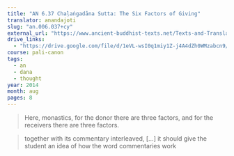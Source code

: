 ```yaml
---
title: "AN 6.37 Chaḷaṅgadāna Sutta: The Six Factors of Giving"
translator: anandajoti
slug: "an.006.037+cy"
external_url: "https://www.ancient-buddhist-texts.net/Texts-and-Translations/Short-Pieces/Chalangadana.htm"
drive_links:
  - "https://drive.google.com/file/d/1eVL-wsI0q1miy1Z-j4A4dZh0WMzabcn9/view?usp=drivesdk"
course: pali-canon
tags:
  - an
  - dana
  - thought
year: 2014
month: aug
pages: 8
---
```


> Here, monastics, for the donor there are three factors, and for the receivers there are three factors.

> together with its commentary interleaved, [...] it should give the student an idea of how the word commentaries work
